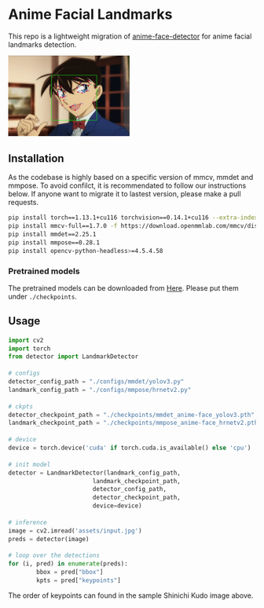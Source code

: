 # Anime Facial Landmarks
This repo is a lightweight migration of [anime-face-detector](https://github.com/hysts/anime-face-detector) for anime facial landmarks detection.

<right><img src="https://github.com/haofanwang/Anime-Facial-Landmarks/raw/main/assets//output.jpg" width="49%" height="49%"></right> 

## Installation
As the codebase is highly based on a specific version of mmcv, mmdet and mmpose. To avoid confilct, it is recommendated to follow our instructions below. If anyone want to migrate
it to lastest version, please make a pull requests.

```bash
pip install torch==1.13.1+cu116 torchvision==0.14.1+cu116 --extra-index-url https://download.pytorch.org/whl/cu116
pip install mmcv-full==1.7.0 -f https://download.openmmlab.com/mmcv/dist/cu116/torch1.13/index.html
pip install mmdet==2.25.1
pip install mmpose==0.28.1
pip install opencv-python-headless>=4.5.4.58
```

### Pretrained models

The pretrained models can be downloaded from [Here](https://github.com/hysts/anime-face-detector/releases/tag/v0.0.1). Please put them under `./checkpoints`.


## Usage

```python
import cv2
import torch
from detector import LandmarkDetector

# configs
detector_config_path = "./configs/mmdet/yolov3.py"
landmark_config_path = "./configs/mmpose/hrnetv2.py"

# ckpts
detector_checkpoint_path = "./checkpoints/mmdet_anime-face_yolov3.pth"
landmark_checkpoint_path = "./checkpoints/mmpose_anime-face_hrnetv2.pth"

# device
device = torch.device('cuda' if torch.cuda.is_available() else 'cpu')

# init model
detector = LandmarkDetector(landmark_config_path,
                        landmark_checkpoint_path,
                        detector_config_path,
                        detector_checkpoint_path,
                        device=device)

# inference
image = cv2.imread('assets/input.jpg')
preds = detector(image)

# loop over the detections
for (i, pred) in enumerate(preds):
        bbox = pred["bbox"]
        kpts = pred["keypoints"]
```
The order of keypoints can found in the sample Shinichi Kudo image above.


